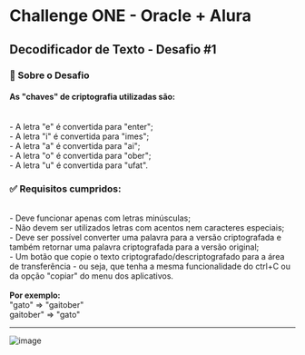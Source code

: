<h1> Challenge ONE - Oracle + Alura </h1>

<h2> Decodificador de Texto - Desafio #1 </h2>

<h3> 🚀 Sobre o Desafio </h3>
<h4> As "chaves" de criptografia utilizadas são: </h4>
<br>
 - A letra "e" é convertida para "enter"; <br>
 - A letra "i" é convertida para "imes"; <br>
 - A letra "a" é convertida para "ai"; <br>
 - A letra "o" é convertida para "ober"; <br>
 - A letra "u" é convertida para "ufat".
<br>
<h3> ✅ Requisitos cumpridos:</h3>
<br>
 - Deve funcionar apenas com letras minúsculas; <br>
 - Não devem ser utilizados letras com acentos nem caracteres especiais; <br>
 - Deve ser possível converter uma palavra para a versão criptografada e também retornar uma palavra criptografada para a versão original; <br>
 - Um botão que copie o texto criptografado/descriptografado para a área de transferência - ou seja, que tenha a mesma funcionalidade do ctrl+C ou da opção "copiar" do menu dos aplicativos.
<br>
<br>
<strong> Por exemplo:</strong> <br>
"gato" => "gaitober" <br>
gaitober" => "gato"
 <hr>
 
![image](https://github.com/user-attachments/assets/e409a142-d883-4c78-bdcb-8817efde2969)

